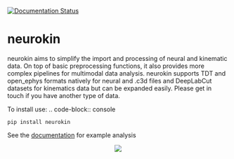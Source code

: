[![Documentation Status](https://readthedocs.org/projects/neurokin/badge/?version=latest)](https://neurokin.readthedocs.io/en/latest/?badge=latest)

# neurokin

neurokin aims to simplify the import and processing of neural and kinematic data. On top of basic preprocessing functions, it also provides more complex pipelines for multimodal data analysis. 
neurokin supports TDT and open_ephys formats natively for neural and .c3d files and DeepLabCut datasets for kinematics data but can be expanded easily. Please get in touch if you have another type of data.

To install use: 
.. code-block:: console

    pip install neurokin

See the [documentation](https://neurokin.readthedocs.io/en/latest/) for example analysis


<p align="center">
  <img src="https://github.com/user-attachments/assets/0ac3c436-f3f8-4c6a-a689-e359dbbbe4cb" />
</p>
